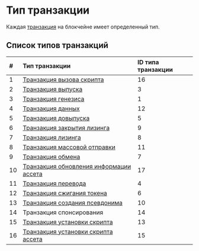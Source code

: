 # Тип транзакции

Каждая [транзакция](/ru/blockchain/transaction) на блокчейне имеет определенный тип.

## Список типов транзакций

| # | Тип транзакции| ID типа транзакции |
| :--- | :--- | :--- |
| 1 | [Транзакция вызова скрипта](/ru/blockchain/transaction-type/invoke-script-transaction) | 16 |
| 2 | [Транзакция выпуска](/ru/blockchain/transaction-type/issue-transaction) | 3 |
| 3 | [Транзакция генезиса](/ru/blockchain/transaction-type/genesis-transaction)  | 1 |
| 4 | [Транзакция данных](/ru/blockchain/transaction-type/data-transaction) | 12 |
| 5 | [Транзакция довыпуска](/ru/blockchain/transaction-type/reissue-transaction) | 5 |
| 6 | [Транзакция закрытия лизинга](/ru/blockchain/transaction-type/lease-cancel-transaction) | 9 |
| 7 | [Транзакция лизинга](/ru/blockchain/transaction-type/lease-transaction) | 8 |
| 8 | [Транзакция массовой отправки](/ru/blockchain/transaction-type/mass-transfer-transaction) | 11 |
| 9 | [Транзакция обмена](/ru/blockchain/transaction-type/exchange-transaction)  | 7 |
| 10 | [Транзакция обновления информации ассета](/ru/blockchain/transaction-type/update-asset-info-transaction) | 17 |
| 11 | [Транзакция перевода](/ru/blockchain/transaction-type/transfer-transaction) | 4 |
| 12 | [Транзакция сжигания токена](/ru/blockchain/transaction-type/burn-transaction) | 6 |
| 13 | [Транзакция создания псевдонима](/ru/blockchain/transaction-type/alias-transaction) | 10|
| 14 | Транзакция спонсирования | 14 |
| 15 | [Транзакция установки скрипта](/ru/blockchain/transaction-type/set-script-transaction) | 13 |
| 16 | [Транзакция установки скрипта ассета](/ru/blockchain/transaction-type/set-asset-script-transaction) | 15 |
